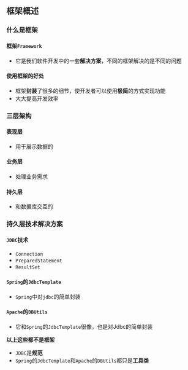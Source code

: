 ## 框架概述

### 什么是框架

#### 框架`Framework`

- 它是我们软件开发中的一套**解决方案**，不同的框架解决的是不同的问题

#### 使用框架的好处

- 框架**封装**了很多的细节，使开发者可以使用**极简**的方式实现功能
- 大大提高开发效率

### 三层架构

#### 表现层

- 用于展示数据的

#### 业务层

- 处理业务需求

#### 持久层

- 和数据库交互的

### 持久层技术解决方案

#### `JDBC`技术

- `Connection`
- `PreparedStatement`
- `ResultSet`

#### `Spring`的`JdbcTemplate`

- `Spring`中对`jdbc`的简单封装

#### `Apache`的`DBUtils`

- 它和`Spring`的`JdbcTemplate`很像，也是对Jdbc的简单封装

**以上这些都不是框架**

- `JDBC`是**规范**
- `Spring`的`JdbcTemplate`和`Apache`的`DBUtils`都只是**工具类**


